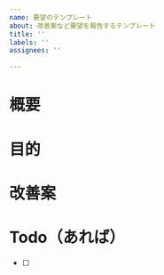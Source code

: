 ```yaml
---
name: 要望のテンプレート
about: 改善案など要望を報告するテンプレート
title: ''
labels: ''
assignees: ''

---
```


# 概要
# 目的
# 改善案
# Todo（あれば）
- [ ]
